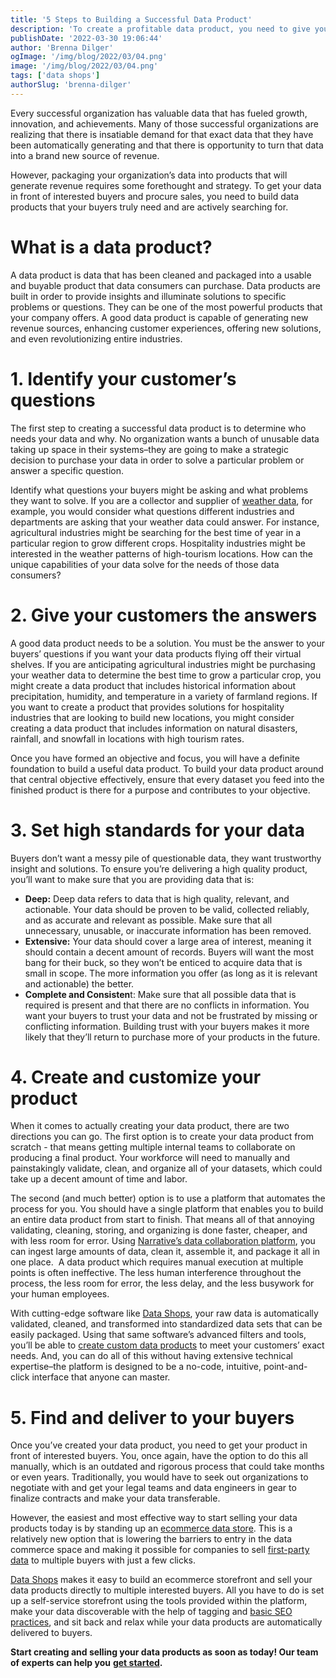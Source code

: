 ```yaml
---
title: '5 Steps to Building a Successful Data Product'
description: 'To create a profitable data product, you need to give your buyers the information they are actively searching for. Follow these 5 steps to success!'
publishDate: '2022-03-30 19:06:44'
author: 'Brenna Dilger'
ogImage: '/img/blog/2022/03/04.png'
image: '/img/blog/2022/03/04.png'
tags: ['data shops']
authorSlug: 'brenna-dilger'
---
```

Every successful organization has valuable data that has fueled growth, innovation, and achievements. Many of those successful organizations are realizing that there is insatiable demand for that exact data that they have been automatically generating and that there is opportunity to turn that data into a brand new source of revenue. 

However, packaging your organization’s data into products that will generate revenue requires some forethought and strategy. To get your data in front of interested buyers and procure sales, you need to build data products that your buyers truly need and are actively searching for.

**What is a data product?** 
============================

A data product is data that has been cleaned and packaged into a usable and buyable product that data consumers can purchase. Data products are built in order to provide insights and illuminate solutions to specific problems or questions. They can be one of the most powerful products that your company offers. A good data product is capable of generating new revenue sources, enhancing customer experiences, offering new solutions, and even revolutionizing entire industries.

**1\. Identify your customer’s questions** 
===========================================

The first step to creating a successful data product is to determine who needs your data and why. No organization wants a bunch of unusable data taking up space in their systems–they are going to make a strategic decision to purchase your data in order to solve a particular problem or answer a specific question. 

Identify what questions your buyers might be asking and what problems they want to solve. If you are a collector and supplier of [weather data](https://blog.narrative.io/the-complete-guide-to-weather-data), for example, you would consider what questions different industries and departments are asking that your weather data could answer. For instance, agricultural industries might be searching for the best time of year in a particular region to grow different crops. Hospitality industries might be interested in the weather patterns of high-tourism locations. How can the unique capabilities of your data solve for the needs of those data consumers?

**2\. Give your customers the answers** 
========================================

A good data product needs to be a solution. You must be the answer to your buyers’ questions if you want your data products flying off their virtual shelves. If you are anticipating agricultural industries might be purchasing your weather data to determine the best time to grow a particular crop, you might create a data product that includes historical information about precipitation, humidity, and temperature in a variety of farmland regions. If you want to create a product that provides solutions for hospitality industries that are looking to build new locations, you might consider creating a data product that includes information on natural disasters, rainfall, and snowfall in locations with high tourism rates.

Once you have formed an objective and focus, you will have a definite foundation to build a useful data product. To build your data product around that central objective effectively, ensure that every dataset you feed into the finished product is there for a purpose and contributes to your objective.

**3\. Set high standards for your data** 
=========================================

Buyers don’t want a messy pile of questionable data, they want trustworthy insight and solutions. To ensure you’re delivering a high quality product, you’ll want to make sure that you are providing data that is:

*   **Deep:** Deep data refers to data that is high quality, relevant, and actionable. Your data should be proven to be valid, collected reliably, and as accurate and relevant as possible. Make sure that all unnecessary, unusable, or inaccurate information has been removed. 
*   **Extensive:** Your data should cover a large area of interest, meaning it should contain a decent amount of records. Buyers will want the most bang for their buck, so they won’t be enticed to acquire data that is small in scope. The more information you offer (as long as it is relevant and actionable) the better.
*   **Complete and Consisten**t: Make sure that all possible data that is required is present and that there are no conflicts in information. You want your buyers to trust your data and not be frustrated by missing or conflicting information. Building trust with your buyers makes it more likely that they’ll return to purchase more of your products in the future.

4\. Create and customize your product
=====================================

When it comes to actually creating your data product, there are two directions you can go. The first option is to create your data product from scratch - that means getting multiple internal teams to collaborate on producing a final product. Your workforce will need to manually and painstakingly validate, clean, and organize all of your datasets, which could take up a decent amount of time and labor.

The second (and much better) option is to use a platform that automates the process for you. You should have a single platform that enables you to build an entire data product from start to finish. That means all of that annoying validating, cleaning, storing, and organizing is done faster, cheaper, and with less room for error. Using [Narrative’s data collaboration platform](https://www.narrative.io/data-commerce-platform), you can ingest large amounts of data, clean it, assemble it, and package it all in one place.  A data product which requires manual execution at multiple points is often ineffective. The less human interference throughout the process, the less room for error, the less delay, and the less busywork for your human employees.

With cutting-edge software like [Data Shops](https://www.narrative.io/data-shops), your raw data is automatically validated, cleaned, and transformed into standardized data sets that can be easily packaged. Using that same software’s advanced filters and tools, you’ll be able to [create custom data products](https://blog.narrative.io/data-shops) to meet your customers’ exact needs. And, you can do all of this without having extensive technical expertise–the platform is designed to be a no-code, intuitive, point-and-click interface that anyone can master. 

**5\. Find and deliver to your buyers**
=======================================

Once you’ve created your data product, you need to get your product in front of interested buyers. You, once again, have the option to do this all manually, which is an outdated and rigorous process that could take months or even years. Traditionally, you would have to seek out organizations to negotiate with and get your legal teams and data engineers in gear to finalize contracts and make your data transferable. 

However, the easiest and most effective way to start selling your data products today is by standing up an [ecommerce data store](https://blog.narrative.io/guide-to-data-shops). This is a relatively new option that is lowering the barriers to entry in the data commerce space and making it possible for companies to sell [first-party data](https://blog.narrative.io/first-party-second-party-third-party-data) to multiple buyers with just a few clicks. 

[Data Shops](https://www.narrative.io/data-shops) makes it easy to build an ecommerce storefront and sell your data products directly to multiple interested buyers. All you have to do is set up a self-service storefront using the tools provided within the platform, make your data discoverable with the help of tagging and [basic SEO practices](https://blog.narrative.io/5-seo-tips-to-help-buyers-find-your-data-products), and sit back and relax while your data products are automatically delivered to buyers. 

**Start creating and selling your data products as soon as today! Our team of experts can help you** [**get started**](https://www.narrative.io/demo)**.**
